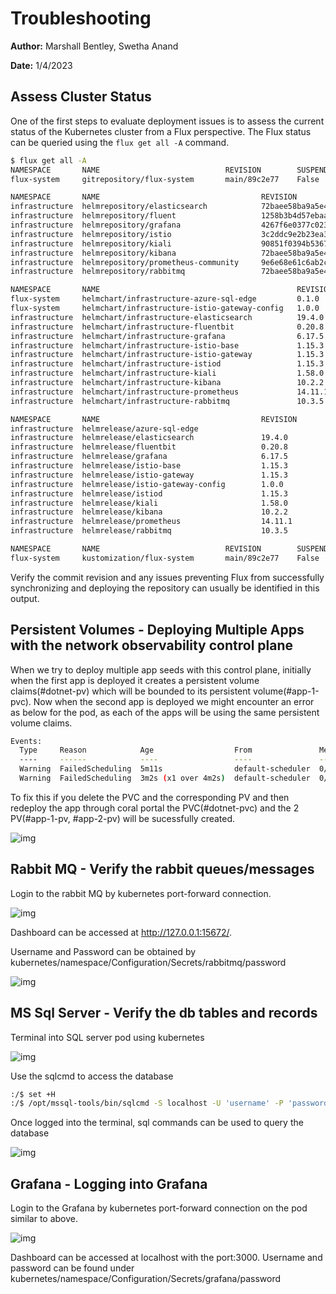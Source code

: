 # Troubleshooting

**Author:** Marshall Bentley, Swetha Anand

**Date:** 1/4/2023

## Assess Cluster Status

One of the first steps to evaluate deployment issues is to assess the current status of the Kubernetes cluster from a Flux perspective.  The Flux status can be queried using the `flux get all -A` command.

```bash
$ flux get all -A
NAMESPACE       NAME                            REVISION        SUSPENDED       READY   MESSAGE                                                                      
flux-system     gitrepository/flux-system       main/89c2e77    False           True    stored artifact for revision 'main/89c2e77fe97fdd90086ae56cc9929df0e3dcdb16'

NAMESPACE       NAME                                    REVISION                                                                SUSPENDED       READY   MESSAGE                                                                                         
infrastructure  helmrepository/elasticsearch            72baee58ba9a5e48d2ed368ff0ce0d277b4fb51f90055418e9a61c61b7d747e3        False           True    stored artifact for revision '72baee58ba9a5e48d2ed368ff0ce0d277b4fb51f90055418e9a61c61b7d747e3'
infrastructure  helmrepository/fluent                   1258b3b4d57ebaa1f091fc5cd1835c49377ab9d1fafa7b6a44f2f5a855e89a2c        False           True    stored artifact for revision '1258b3b4d57ebaa1f091fc5cd1835c49377ab9d1fafa7b6a44f2f5a855e89a2c'
infrastructure  helmrepository/grafana                  4267f6e0377c02300f5de88747cdd07339b0a1d711dd4880b2fccd7ab95b8bf0        False           True    stored artifact for revision '4267f6e0377c02300f5de88747cdd07339b0a1d711dd4880b2fccd7ab95b8bf0'
infrastructure  helmrepository/istio                    3c2ddc9e2b23ea35db3cbc009c87e1dc6a4ec07f7c3a6b4b65d67a9bf38d3768        False           True    stored artifact for revision '3c2ddc9e2b23ea35db3cbc009c87e1dc6a4ec07f7c3a6b4b65d67a9bf38d3768'
infrastructure  helmrepository/kiali                    90851f0394b5367382dffb5556a4e7cd580a87e1e7a9f7c77d37b0a264c65430        False           True    stored artifact for revision '90851f0394b5367382dffb5556a4e7cd580a87e1e7a9f7c77d37b0a264c65430'
infrastructure  helmrepository/kibana                   72baee58ba9a5e48d2ed368ff0ce0d277b4fb51f90055418e9a61c61b7d747e3        False           True    stored artifact for revision '72baee58ba9a5e48d2ed368ff0ce0d277b4fb51f90055418e9a61c61b7d747e3'
infrastructure  helmrepository/prometheus-community     9e6e68e61c6ab2c0a6b58549683924867a23436ddf5832b4f569143fd2fe56dd        False           True    stored artifact for revision '9e6e68e61c6ab2c0a6b58549683924867a23436ddf5832b4f569143fd2fe56dd'
infrastructure  helmrepository/rabbitmq                 72baee58ba9a5e48d2ed368ff0ce0d277b4fb51f90055418e9a61c61b7d747e3        False           True    stored artifact for revision '72baee58ba9a5e48d2ed368ff0ce0d277b4fb51f90055418e9a61c61b7d747e3'

NAMESPACE       NAME                                            REVISION        SUSPENDED       READY   MESSAGE                                                    
flux-system     helmchart/infrastructure-azure-sql-edge         0.1.0           False           True    packaged 'azure-sql-edge' chart with version '0.1.0'      
flux-system     helmchart/infrastructure-istio-gateway-config   1.0.0           False           True    packaged 'istio-gateway-config' chart with version '1.0.0'
infrastructure  helmchart/infrastructure-elasticsearch          19.4.0          False           True    pulled 'elasticsearch' chart with version '19.4.0'        
infrastructure  helmchart/infrastructure-fluentbit              0.20.8          False           True    pulled 'fluent-bit' chart with version '0.20.8'           
infrastructure  helmchart/infrastructure-grafana                6.17.5          False           True    pulled 'grafana' chart with version '6.17.5'              
infrastructure  helmchart/infrastructure-istio-base             1.15.3          False           True    pulled 'base' chart with version '1.15.3'                 
infrastructure  helmchart/infrastructure-istio-gateway          1.15.3          False           True    pulled 'gateway' chart with version '1.15.3'              
infrastructure  helmchart/infrastructure-istiod                 1.15.3          False           True    pulled 'istiod' chart with version '1.15.3'               
infrastructure  helmchart/infrastructure-kiali                  1.58.0          False           True    pulled 'kiali-operator' chart with version '1.58.0'       
infrastructure  helmchart/infrastructure-kibana                 10.2.2          False           True    pulled 'kibana' chart with version '10.2.2'               
infrastructure  helmchart/infrastructure-prometheus             14.11.1         False           True    pulled 'prometheus' chart with version '14.11.1'          
infrastructure  helmchart/infrastructure-rabbitmq               10.3.5          False           True    pulled 'rabbitmq' chart with version '10.3.5'             

NAMESPACE       NAME                                    REVISION        SUSPENDED       READY   MESSAGE                                                                                                                                                                                                                
infrastructure  helmrelease/azure-sql-edge                              False           False   Helm install failed: template: azure-sql-edge/templates/deployment.yaml:23:26: executing "azure-sql-edge/templates/deployment.yaml" at <.Values.sqldb.imagePullSecrets.name>: nil pointer evaluating interface {}.name
infrastructure  helmrelease/elasticsearch               19.4.0          False           True    Release reconciliation succeeded                                                                                                                                                                                      
infrastructure  helmrelease/fluentbit                   0.20.8          False           True    Release reconciliation succeeded                                                                                                                                                                                      
infrastructure  helmrelease/grafana                     6.17.5          False           True    Release reconciliation succeeded                                                                                                                                                                                      
infrastructure  helmrelease/istio-base                  1.15.3          False           True    Release reconciliation succeeded                                                                                                                                                                                      
infrastructure  helmrelease/istio-gateway               1.15.3          False           True    Release reconciliation succeeded                                                                                                                                                                                      
infrastructure  helmrelease/istio-gateway-config        1.0.0           False           True    Release reconciliation succeeded                                                                                                                                                                                      
infrastructure  helmrelease/istiod                      1.15.3          False           True    Release reconciliation succeeded                                                                                                                                                                                      
infrastructure  helmrelease/kiali                       1.58.0          False           True    Release reconciliation succeeded                                                                                                                                                                                      
infrastructure  helmrelease/kibana                      10.2.2          False           True    Release reconciliation succeeded                                                                                                                                                                                      
infrastructure  helmrelease/prometheus                  14.11.1         False           True    Release reconciliation succeeded                                                                                                                                                                                      
infrastructure  helmrelease/rabbitmq                    10.3.5          False           True    Release reconciliation succeeded                                                                                                                                                                                      

NAMESPACE       NAME                            REVISION        SUSPENDED       READY   MESSAGE                        
flux-system     kustomization/flux-system       main/89c2e77    False           True    Applied revision: main/89c2e77
```

Verify the commit revision and any issues preventing Flux from successfully synchronizing and deploying the repository can usually be identified in this output.

## Persistent Volumes - Deploying Multiple Apps with the network observability control plane

When we try to deploy multiple app seeds with this control plane, initially when the first app is deployed it creates a persistent volume claims(#dotnet-pv) which will be bounded to its persistent volume(#app-1-pvc). Now when the second app is deployed we might encounter an error as below for the pod, as each of the apps will be using the same persistent volume claims.

```bash
Events:
  Type     Reason            Age                  From               Message
  ----     ------            ----                 ----               -------
  Warning  FailedScheduling  5m11s                default-scheduler  0/5 nodes are available: 5 persistentvolumeclaim "dotnet-pvc" bound to non-existent persistentvolume "app-1-pv".
  Warning  FailedScheduling  3m2s (x1 over 4m2s)  default-scheduler  0/5 nodes are available: 5 persistentvolumeclaim "dotnet-pvc" bound to non-existent persistentvolume "app-1-pv".
```

 To fix this if you delete the PVC and the corresponding PV and then redeploy the app through coral portal the PVC(#dotnet-pvc) and the 2 PV(#app-1-pv, #app-2-pv) will be sucessfully created.

![img](../docs/assets/trouble-shooting-02.png)

## Rabbit MQ - Verify the rabbit queues/messages

Login to the rabbit MQ by kubernetes port-forward connection.

![img](../docs/assets/trouble-shooting-01.png)

Dashboard can be accessed at <http://127.0.0.1:15672/>.

Username and Password can be obtained by kubernetes/namespace/Configuration/Secrets/rabbitmq/password

![img](../docs/assets/trouble-shooting-03.png)

## MS Sql Server - Verify the db tables and records

Terminal into SQL server pod using kubernetes

![img](../docs/assets/trouble-shooting-04.png)

Use the sqlcmd to access the database

```bash
:/$ set +H
:/$ /opt/mssql-tools/bin/sqlcmd -S localhost -U 'username' -P 'password'
```

Once logged into the terminal, sql commands can be used to query the database

![img](../docs/assets/trouble-shooting-05.png)

## Grafana - Logging into Grafana

Login to the Grafana by kubernetes port-forward connection on the pod similar to above.

![img](../docs/assets/trouble-shooting-06.png)

Dashboard can be accessed at localhost with the port:3000. Username and password can be found under kubernetes/namespace/Configuration/Secrets/grafana/password
